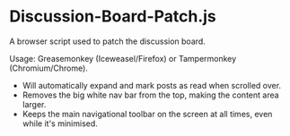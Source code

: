 # Discussion-Board-Patch.js
A browser script used to patch the discussion board.

Usage: Greasemonkey (Iceweasel/Firefox) or Tampermonkey (Chromium/Chrome).

* Will automatically expand and mark posts as read when scrolled over.
* Removes the big white nav bar from the top, making the content area larger.
* Keeps the main navigational toolbar on the screen at all times, even while it's minimised.
